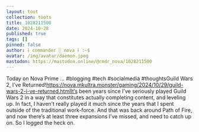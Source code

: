 ```yaml
---
layout: toot
collection: toots
title: 1028211500
date: 2024-10-28
published: true
tags: []
pinned: false
author: ⸸ commander ░ nova ⸸ :~$
avatar: /img/avatar/daemon.jpeg
mastodon: https://mastodon.online/@cmdr_nova/1028211500
---
```


Today on Nova Prime ... #blogging #tech #socialmedia #thoughtsGuild Wars 2, I’ve Returned!https://nova.mkultra.monster/gaming/2024/10/29/guild-wars-2-i-ve-returned.htmlIt’s been years since I’ve seriously played Guild Wars 2 in a way that constitutes actually completing content, and leveling up. In fact, I haven’t really played it much since the years that I spent outside of the traditional work-force. And that was back around Path of Fire, and now there’s at least three expansions I’ve missed, and need to catch up on. So I logged the heck on.
